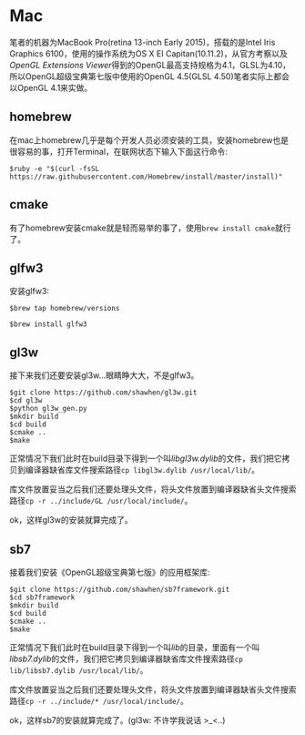 # Mac
笔者的机器为MacBook Pro(retina 13-inch Early 2015)，搭载的是Intel Iris Graphics 6100，使用的操作系统为OS X EI Capitan(10.11.2)，从官方考察以及*OpenGL Extensions Viewer*得到的OpenGL最高支持规格为4.1，GLSL为4.10，所以OpenGL超级宝典第七版中使用的OpenGL 4.5(GLSL 4.50)笔者实际上都会以OpenGL 4.1来实做。

## homebrew
在mac上homebrew几乎是每个开发人员必须安装的工具，安装homebrew也是很容易的事，打开Terminal，在联网状态下输入下面这行命令:

	$ruby -e "$(curl -fsSL https://raw.githubusercontent.com/Homebrew/install/master/install)"

## cmake
有了homebrew安装cmake就是轻而易举的事了，使用`brew install cmake`就行了。

## glfw3
安装glfw3:

    $brew tap homebrew/versions
    
    $brew install glfw3
    
    
## gl3w
接下来我们还要安装gl3w...眼睛睁大大，不是glfw3。

    $git clone https://github.com/shawhen/gl3w.git
    $cd gl3w
    $python gl3w_gen.py
    $mkdir build
    $cd build
    $cmake ..
    $make
    
正常情况下我们此时在build目录下得到一个叫*libgl3w.dylib*的文件，我们把它拷贝到编译器缺省库文件搜索路径`cp libgl3w.dylib /usr/local/lib/`。

库文件放置妥当之后我们还要处理头文件，将头文件放置到编译器缺省头文件搜索路径`cp -r ../include/GL /usr/local/include/`。

ok，这样gl3w的安装就算完成了。

## sb7
接着我们安装《OpenGL超级宝典第七版》的应用框架库:

    $git clone https://github.com/shawhen/sb7framework.git
    $cd sb7framework
    $mkdir build
    $cd build
    $cmake ..
    $make
    
正常情况下我们此时在build目录下得到一个叫*lib*的目录，里面有一个叫*libsb7.dylib*的文件，我们把它拷贝到编译器缺省库文件搜索路径`cp lib/libsb7.dylib /usr/local/lib/`。

库文件放置妥当之后我们还要处理头文件，将头文件放置到编译器缺省头文件搜索路径`cp -r ../include/* /usr/local/include/`。

ok，这样sb7的安装就算完成了。(gl3w: 不许学我说话 >_<..)